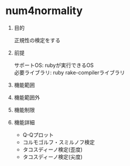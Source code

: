 num4normality
================
1. 目的

    正規性の検定をする

1. 前提

   サポートOS: rubyが実行できるOS  
   必要ライブラリ:  ruby rake-compilerライブラリ  

1. 機能範囲

1. 機能範囲外

1. 機能制限

1. 機能詳細
    * Q-Qプロット
    * コルモゴルフ・スミルノフ検定
    * タコスディーノ検定(歪度)
    * タコスディーノ検定(尖度)

